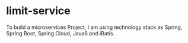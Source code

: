 # limit-service
To build a microservices Project, I am using technology stack as Spring, Spring Boot, Spring Cloud, Java8 and iBatis.
